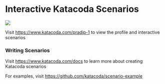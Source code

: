 # Interactive Katacoda Scenarios

[![](http://shields.katacoda.com/katacoda/pradip-1/count.svg)](https://www.katacoda.com/pradip-1 "Get your profile on Katacoda.com")

Visit https://www.katacoda.com/pradip-1 to view the profile and interactive scenarios

### Writing Scenarios
Visit https://www.katacoda.com/docs to learn more about creating Katacoda scenarios

For examples, visit https://github.com/katacoda/scenario-example
